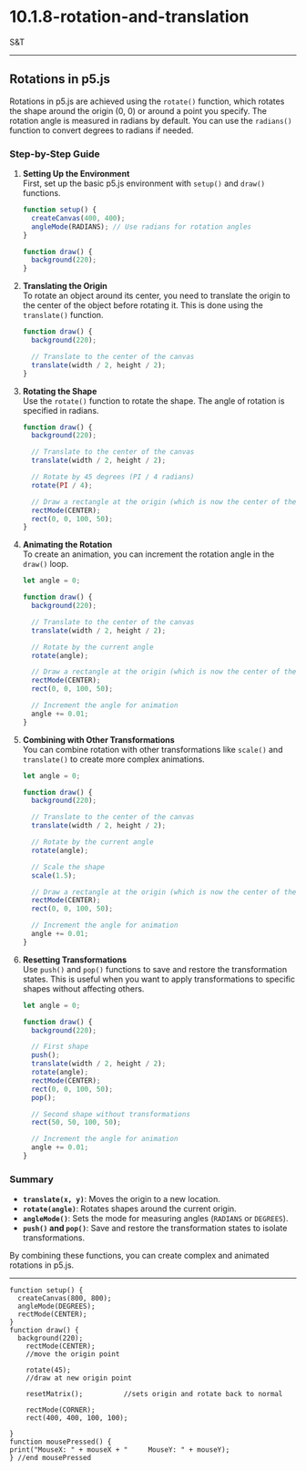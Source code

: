 # 10.1.8-rotation-and-translation
S&T

---
## Rotations in p5.js

Rotations in p5.js are achieved using the `rotate()` function, which rotates the shape around the origin (0, 0) or around a point you specify. The rotation angle is measured in radians by default. You can use the `radians()` function to convert degrees to radians if needed.

### Step-by-Step Guide

1. **Setting Up the Environment**  
   First, set up the basic p5.js environment with `setup()` and `draw()` functions.

   ```javascript
   function setup() {
     createCanvas(400, 400);
     angleMode(RADIANS); // Use radians for rotation angles
   }

   function draw() {
     background(220);
   }
   ```

2. **Translating the Origin**  
   To rotate an object around its center, you need to translate the origin to the center of the object before rotating it. This is done using the `translate()` function.

   ```javascript
   function draw() {
     background(220);

     // Translate to the center of the canvas
     translate(width / 2, height / 2);
   }
   ```

3. **Rotating the Shape**  
   Use the `rotate()` function to rotate the shape. The angle of rotation is specified in radians.

   ```javascript
   function draw() {
     background(220);

     // Translate to the center of the canvas
     translate(width / 2, height / 2);

     // Rotate by 45 degrees (PI / 4 radians)
     rotate(PI / 4);

     // Draw a rectangle at the origin (which is now the center of the canvas)
     rectMode(CENTER);
     rect(0, 0, 100, 50);
   }
   ```

4. **Animating the Rotation**  
   To create an animation, you can increment the rotation angle in the `draw()` loop.

   ```javascript
   let angle = 0;

   function draw() {
     background(220);

     // Translate to the center of the canvas
     translate(width / 2, height / 2);

     // Rotate by the current angle
     rotate(angle);

     // Draw a rectangle at the origin (which is now the center of the canvas)
     rectMode(CENTER);
     rect(0, 0, 100, 50);

     // Increment the angle for animation
     angle += 0.01;
   }
   ```

5. **Combining with Other Transformations**  
   You can combine rotation with other transformations like `scale()` and `translate()` to create more complex animations.

   ```javascript
   let angle = 0;

   function draw() {
     background(220);

     // Translate to the center of the canvas
     translate(width / 2, height / 2);

     // Rotate by the current angle
     rotate(angle);

     // Scale the shape
     scale(1.5);

     // Draw a rectangle at the origin (which is now the center of the canvas)
     rectMode(CENTER);
     rect(0, 0, 100, 50);

     // Increment the angle for animation
     angle += 0.01;
   }
   ```

6. **Resetting Transformations**  
   Use `push()` and `pop()` functions to save and restore the transformation states. This is useful when you want to apply transformations to specific shapes without affecting others.

   ```javascript
   let angle = 0;

   function draw() {
     background(220);

     // First shape
     push();
     translate(width / 2, height / 2);
     rotate(angle);
     rectMode(CENTER);
     rect(0, 0, 100, 50);
     pop();

     // Second shape without transformations
     rect(50, 50, 100, 50);

     // Increment the angle for animation
     angle += 0.01;
   }
   ```

### Summary
- **`translate(x, y)`**: Moves the origin to a new location.
- **`rotate(angle)`**: Rotates shapes around the current origin.
- **`angleMode()`**: Sets the mode for measuring angles (`RADIANS` or `DEGREES`).
- **`push()` and `pop()`**: Save and restore the transformation states to isolate transformations.

By combining these functions, you can create complex and animated rotations in p5.js.

---


```
function setup() {
  createCanvas(800, 800);
  angleMode(DEGREES);
  rectMode(CENTER);
}
function draw() {
  background(220);
    rectMode(CENTER);
    //move the origin point

    rotate(45);             
    //draw at new origin point

    resetMatrix();          //sets origin and rotate back to normal

    rectMode(CORNER);
    rect(400, 400, 100, 100);

}
function mousePressed() { 
print("MouseX: " + mouseX + "     MouseY: " + mouseY);
} //end mousePressed

```
